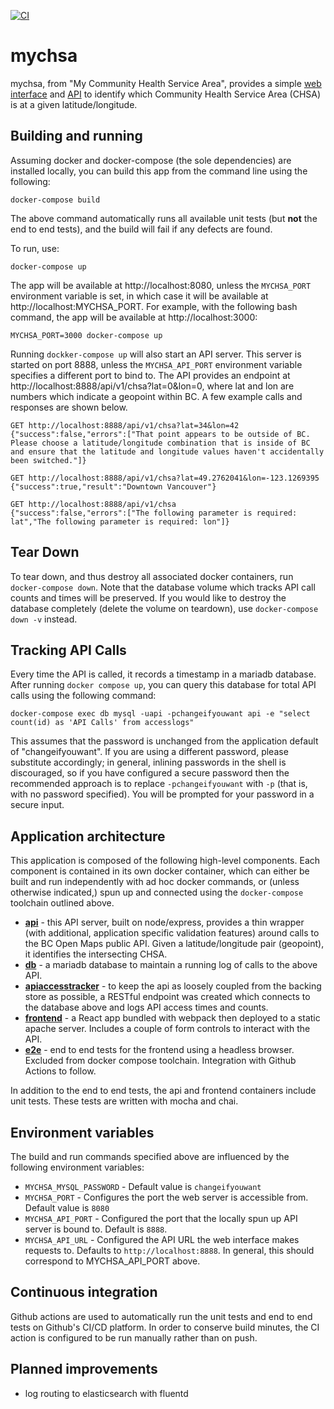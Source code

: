 [![CI](https://github.com/textninja/mychsa/actions/workflows/main.yml/badge.svg)](https://github.com/textninja/mychsa/actions/workflows/main.yml)

# mychsa

mychsa, from "My Community Health Service Area", provides a simple [web
interface](/frontend) and [API](/api) to identify which Community Health Service Area (CHSA)
is at a given latitude/longitude.

## Building and running

Assuming docker and docker-compose (the sole dependencies) are installed locally, you can
build this app from the command line using the following:

    docker-compose build
    
The above command automatically runs all available unit tests (but **not** the end to end tests), and the build will fail if any defects are found.

To run, use:

    docker-compose up

The app will be available at http://localhost:8080, unless the `MYCHSA_PORT` environment variable is set, in which case it will be available at http://localhost:MYCHSA_PORT. For example, with the following bash command, the app will be available at http://localhost:3000:

    MYCHSA_PORT=3000 docker-compose up

Running `dockker-compose up` will also start an API server. This server is started on port 8888, unless the `MYCHSA_API_PORT` environment variable specifies a different port to bind to. The API provides an endpoint at http://localhost:8888/api/v1/chsa?lat=0&lon=0, where lat and lon are numbers which indicate a geopoint within BC. A few example calls and responses are shown below.


    GET http://localhost:8888/api/v1/chsa?lat=34&lon=42
    {"success":false,"errors":["That point appears to be outside of BC. Please choose a latitude/longitude combination that is inside of BC and ensure that the latitude and longitude values haven't accidentally been switched."]}

    GET http://localhost:8888/api/v1/chsa?lat=49.2762041&lon=-123.1269395
    {"success":true,"result":"Downtown Vancouver"}

    GET http://localhost:8888/api/v1/chsa
    {"success":false,"errors":["The following parameter is required: lat","The following parameter is required: lon"]}

## Tear Down

To tear down, and thus destroy all associated docker containers, run `docker-compose down`. Note that the database volume which tracks API call counts and times will be preserved. If you would like to destroy the database completely (delete the volume on teardown), use `docker-compose down -v` instead.

## Tracking API Calls

Every time the API is called, it records a timestamp in a mariadb database. After running
`docker compose up`, you can query this database for total API calls using the following command:

    docker-compose exec db mysql -uapi -pchangeifyouwant api -e "select count(id) as 'API Calls' from accesslogs"

This assumes that the password is unchanged from the application default of "changeifyouwant".
If you are using a different password, please substitute accordingly; in general, inlining passwords in the shell is discouraged, so if you have configured a secure password then the recommended approach is to replace `-pchangeifyouwant` with `-p` (that is, with no password specified). You will be prompted for your password in a secure input.


## Application architecture

This application is composed of the following high-level components. Each component
is contained in its own docker container, which can either be built and run
independently with ad hoc docker commands, or (unless otherwise indicated,) spun up and connected using the `docker-compose` toolchain outlined above.

 - [**api**](/api) - this API server, built on node/express, provides a thin wrapper
  (with additional, application specific validation features) around calls to the BC Open Maps public API. Given a latitude/longitude pair (geopoint), it identifies the intersecting CHSA.
 - [**db**](/db) - a mariadb database to maintain a running log of calls to the above API.
 - [**apiaccesstracker**](/apiaccesstracker) - to keep the api as loosely coupled from the backing store as possible, a RESTful endpoint was created which connects to the database above and logs API access times and counts.
 - [**frontend**](/frontend) - a React app bundled with webpack then deployed to a static apache server. Includes a couple of form controls to interact with the API.
 - [**e2e**](/e2e) - end to end tests for the frontend using a headless browser. Excluded from docker compose toolchain. Integration with Github Actions to follow.

In addition to the end to end tests, the api and frontend containers include 
unit tests. These tests are written with mocha and chai.

## Environment variables

The build and run commands specified above are influenced by the following environment variables:

  - `MYCHSA_MYSQL_PASSWORD` - Default value is `changeifyouwant`
  - `MYCHSA_PORT` - Configures the port the web server is accessible from. Default value is `8080`
  - `MYCHSA_API_PORT` - Configured the port that the locally spun up API server is bound to. Default is `8888`.
  - `MYCHSA_API_URL` - Configured the API URL the web interface makes requests to. Defaults to `http://localhost:8888`. In general, this should correspond to MYCHSA_API_PORT above.

## Continuous integration

Github actions are used to automatically run the unit tests and end to end tests on Github's CI/CD platform. In order to conserve build minutes, the CI action is configured to be run manually rather than on push.

## Planned improvements

 - log routing to elasticsearch with fluentd
